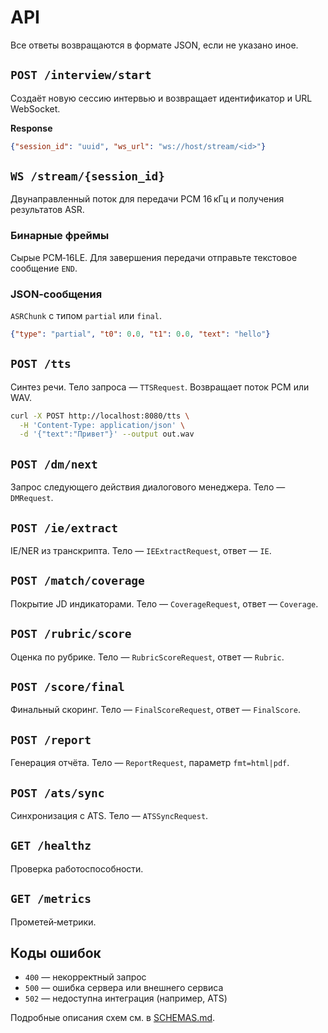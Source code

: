 # API

Все ответы возвращаются в формате JSON, если не указано иное.

## `POST /interview/start`
Создаёт новую сессию интервью и возвращает идентификатор и URL WebSocket.

**Response**
```json
{"session_id": "uuid", "ws_url": "ws://host/stream/<id>"}
```

## `WS /stream/{session_id}`
Двунаправленный поток для передачи PCM 16 кГц и получения результатов ASR.

### Бинарные фреймы
Сырые PCM‑16LE. Для завершения передачи отправьте текстовое сообщение `END`.

### JSON‑сообщения
`ASRChunk` с типом `partial` или `final`.

```json
{"type": "partial", "t0": 0.0, "t1": 0.0, "text": "hello"}
```

## `POST /tts`
Синтез речи. Тело запроса — `TTSRequest`. Возвращает поток PCM или WAV.

```bash
curl -X POST http://localhost:8080/tts \
  -H 'Content-Type: application/json' \
  -d '{"text":"Привет"}' --output out.wav
```

## `POST /dm/next`
Запрос следующего действия диалогового менеджера. Тело — `DMRequest`.

## `POST /ie/extract`
IE/NER из транскрипта. Тело — `IEExtractRequest`, ответ — `IE`.

## `POST /match/coverage`
Покрытие JD индикаторами. Тело — `CoverageRequest`, ответ — `Coverage`.

## `POST /rubric/score`
Оценка по рубрике. Тело — `RubricScoreRequest`, ответ — `Rubric`.

## `POST /score/final`
Финальный скоринг. Тело — `FinalScoreRequest`, ответ — `FinalScore`.

## `POST /report`
Генерация отчёта. Тело — `ReportRequest`, параметр `fmt=html|pdf`.

## `POST /ats/sync`
Синхронизация с ATS. Тело — `ATSSyncRequest`.

## `GET /healthz`
Проверка работоспособности.

## `GET /metrics`
Прометей‑метрики.

## Коды ошибок

- `400` — некорректный запрос
- `500` — ошибка сервера или внешнего сервиса
- `502` — недоступна интеграция (например, ATS)

Подробные описания схем см. в [SCHEMAS.md](SCHEMAS.md).

